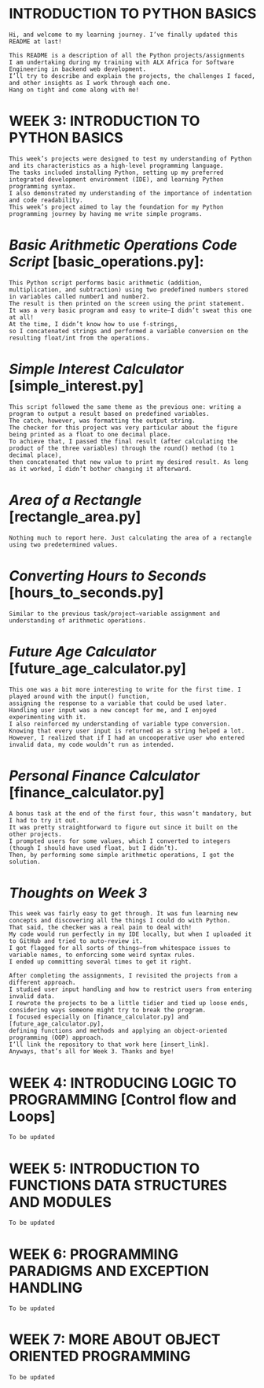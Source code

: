 # INTRODUCTION TO PYTHON BASICS
    Hi, and welcome to my learning journey. I’ve finally updated this README at last!

    This README is a description of all the Python projects/assignments
    I am undertaking during my training with ALX Africa for Software Engineering in backend web development. 
    I’ll try to describe and explain the projects, the challenges I faced, and other insights as I work through each one. 
    Hang on tight and come along with me!

# WEEK 3: INTRODUCTION TO PYTHON BASICS
    This week’s projects were designed to test my understanding of Python and its characteristics as a high-level programming language. 
    The tasks included installing Python, setting up my preferred integrated development environment (IDE), and learning Python programming syntax. 
    I also demonstrated my understanding of the importance of indentation and code readability. 
    This week’s project aimed to lay the foundation for my Python programming journey by having me write simple programs.

# _Basic Arithmetic Operations Code Script_ [basic_operations.py]:
    This Python script performs basic arithmetic (addition, multiplication, and subtraction) using two predefined numbers stored
    in variables called number1 and number2. 
    The result is then printed on the screen using the print statement.
    It was a very basic program and easy to write—I didn’t sweat this one at all! 
    At the time, I didn’t know how to use f-strings, 
    so I concatenated strings and performed a variable conversion on the resulting float/int from the operations.

# _Simple Interest Calculator_ [simple_interest.py]
    This script followed the same theme as the previous one: writing a program to output a result based on predefined variables. 
    The catch, however, was formatting the output string. 
    The checker for this project was very particular about the figure being printed as a float to one decimal place. 
    To achieve that, I passed the final result (after calculating the product of the three variables) through the round() method (to 1 decimal place), 
    then concatenated that new value to print my desired result. As long as it worked, I didn’t bother changing it afterward.

# _Area of a Rectangle_ [rectangle_area.py]
    Nothing much to report here. Just calculating the area of a rectangle using two predetermined values.

# _Converting Hours to Seconds_ [hours_to_seconds.py]
    Similar to the previous task/project—variable assignment and understanding of arithmetic operations.

# _Future Age Calculator_ [future_age_calculator.py]
    This one was a bit more interesting to write for the first time. I played around with the input() function, 
    assigning the response to a variable that could be used later. 
    Handling user input was a new concept for me, and I enjoyed experimenting with it. 
    I also reinforced my understanding of variable type conversion. 
    Knowing that every user input is returned as a string helped a lot.
    However, I realized that if I had an uncooperative user who entered invalid data, my code wouldn’t run as intended.

# _Personal Finance Calculator_ [finance_calculator.py]
    A bonus task at the end of the first four, this wasn’t mandatory, but I had to try it out. 
    It was pretty straightforward to figure out since it built on the other projects. 
    I prompted users for some values, which I converted to integers (though I should have used float, but I didn’t).
    Then, by performing some simple arithmetic operations, I got the solution.

# _Thoughts on Week 3_
    This week was fairly easy to get through. It was fun learning new concepts and discovering all the things I could do with Python. 
    That said, the checker was a real pain to deal with! 
    My code would run perfectly in my IDE locally, but when I uploaded it to GitHub and tried to auto-review it. 
    I got flagged for all sorts of things—from whitespace issues to variable names, to enforcing some weird syntax rules. 
    I ended up committing several times to get it right.

    After completing the assignments, I revisited the projects from a different approach. 
    I studied user input handling and how to restrict users from entering invalid data. 
    I rewrote the projects to be a little tidier and tied up loose ends, 
    considering ways someone might try to break the program.
    I focused especially on [finance_calculator.py] and [future_age_calculator.py],
    defining functions and methods and applying an object-oriented programming (OOP) approach. 
    I’ll link the repository to that work here [insert_link]. 
    Anyways, that’s all for Week 3. Thanks and bye!


# WEEK 4: INTRODUCING LOGIC TO PROGRAMMING [Control flow and Loops]
    To be updated


# WEEK 5: INTRODUCTION TO FUNCTIONS DATA STRUCTURES AND MODULES
    To be updated

# WEEK 6: PROGRAMMING PARADIGMS AND EXCEPTION HANDLING
    To be updated

# WEEK 7: MORE ABOUT OBJECT ORIENTED PROGRAMMING
    To be updated